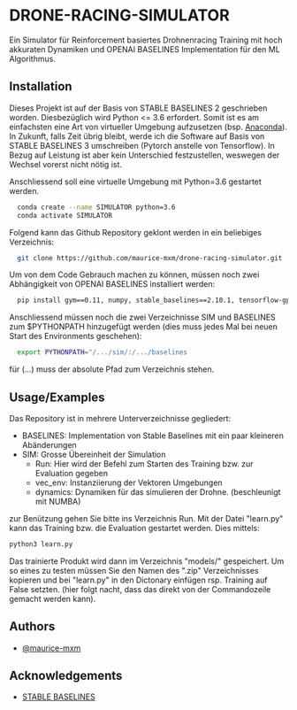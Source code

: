 
# DRONE-RACING-SIMULATOR

Ein Simulator für Reinforcement basiertes Drohnenracing Training mit hoch akkuraten Dynamiken und OPENAI BASELINES Implementation für den ML Algorithmus.



## Installation

Dieses Projekt ist auf der Basis von STABLE BASELINES 2 geschrieben worden. Diesbezüglich wird Python <= 3.6 erfordert. Somit ist es am einfachsten eine Art von virtueller Umgebung aufzusetzen (bsp. [Anaconda](https://docs.anaconda.com/free/anaconda/install/linux/)). In Zukunft, falls Zeit übrig bleibt, werde ich die Software auf Basis von STABLE BASELINES 3 umschreiben (Pytorch anstelle von Tensorflow). In Bezug auf Leistung ist aber kein Unterschied festzustellen, weswegen der Wechsel vorerst nicht nötig ist.

Anschliessend soll eine virtuelle Umgebung mit Python=3.6 gestartet werden.

```bash
  conda create --name SIMULATOR python=3.6
  conda activate SIMULATOR
```

Folgend kann das Github Repository geklont werden in ein beliebiges Verzeichnis:
```bash
  git clone https://github.com/maurice-mxm/drone-racing-simulator.git
```

Um von dem Code Gebrauch machen zu können, müssen noch zwei Abhängigkeit von OPENAI BASELINES installiert werden:
```bash
  pip install gym==0.11, numpy, stable_baselines==2.10.1, tensorflow-gpu==1.14, scikit-build
```

Anschliessend müssen noch die zwei Verzeichnisse SIM und BASELINES zum $PYTHONPATH hinzugefügt werden (dies muss jedes Mal bei neuen Start des Environments geschehen):
```bash
  export PYTHONPATH="/.../sim/:/.../baselines
```
für (...) muss der absolute Pfad zum Verzeichnis stehen. 
## Usage/Examples

Das Repository ist in mehrere Unterverzeichnisse gegliedert:
- BASELINES: Implementation von Stable Baselines mit ein paar kleineren Abänderungen
- SIM: Grosse Übereinheit der Simulation
    * Run: Hier wird der Befehl zum Starten des Training bzw. zur Evaluation gegeben
    * vec_env: Instanziierung der Vektoren Umgebungen
    * dynamics: Dynamiken für das simulieren der Drohne. (beschleunigt mit NUMBA)

zur Benützung gehen Sie bitte ins Verzeichnis Run. Mit der Datei "learn.py" kann das Training bzw. die Evaluation gestartet werden. Dies mittels:

```bash
python3 learn.py
```

Das trainierte Produkt wird dann im Verzeichnis "models/" gespeichert. Um so eines zu testen müssen Sie den Namen des ".zip" Verzeichnisses kopieren und bei "learn.py" in den Dictonary einfügen rsp. Training auf False setzten. (hier folgt nacht, dass das direkt von der Commandozeile gemacht werden kann).

## Authors

- [@maurice-mxm](https://www.github.com/maurice-mxm)


## Acknowledgements

 - [STABLE BASELINES](https://github.com/openai/baselines)


